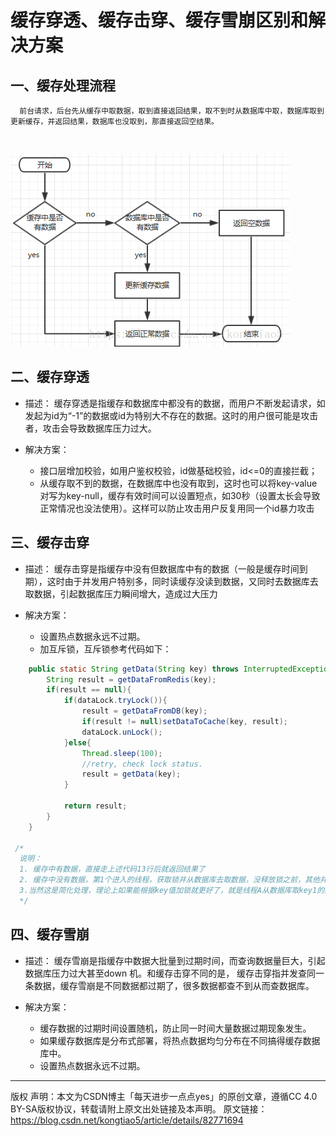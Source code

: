 # 缓存穿透、缓存击穿、缓存雪崩区别和解决方案




##  一、缓存处理流程

```
  前台请求，后台先从缓存中取数据，取到直接返回结果，取不到时从数据库中取，数据库取到更新缓存，并返回结果，数据库也没取到，那直接返回空结果。
```

​      

![modle](../images/cache_chart.png)

 

## 二、缓存穿透

- 描述：
   缓存穿透是指缓存和数据库中都没有的数据，而用户不断发起请求，如发起为id为“-1”的数据或id为特别大不存在的数据。这时的用户很可能是攻击者，攻击会导致数据库压力过大。

- 解决方案：
  - 接口层增加校验，如用户鉴权校验，id做基础校验，id<=0的直接拦截；
  - 从缓存取不到的数据，在数据库中也没有取到，这时也可以将key-value对写为key-null，缓存有效时间可以设置短点，如30秒（设置太长会导致正常情况也没法使用）。这样可以防止攻击用户反复用同一个id暴力攻击

## 三、缓存击穿

- 描述：
  缓存击穿是指缓存中没有但数据库中有的数据（一般是缓存时间到期），这时由于并发用户特别多，同时读缓存没读到数据，又同时去数据库去取数据，引起数据库压力瞬间增大，造成过大压力

- 解决方案：
  - 设置热点数据永远不过期。
  - 加互斥锁，互斥锁参考代码如下：

```java
	public static String getData(String key) throws InterruptedException{
		String result = getDataFromRedis(key);
		if(result == null){
			if(dataLock.tryLock()){
				result = getDataFromDB(key);
				if(result != null)setDataToCache(key, result);
				dataLock.unLock();
			}else{
				Thread.sleep(100);
				//retry, check lock status.
				result = getData(key);
			}
			
			return result;
		}
	}

 /*
  说明：
  1. 缓存中有数据，直接走上述代码13行后就返回结果了
  2. 缓存中没有数据，第1个进入的线程，获取锁并从数据库去取数据，没释放锁之前，其他并行进入的线程会等待100ms，再重新去缓存取数据。这样就防止都去数据库重复取数据，重复往缓存中更新数据情况出现。
  3.当然这是简化处理，理论上如果能根据key值加锁就更好了，就是线程A从数据库取key1的数据并不妨碍线程B取key2的数据，上面代码明显做不到这点。
  */
```

## 四、缓存雪崩
- 描述：
	缓存雪崩是指缓存中数据大批量到过期时间，而查询数据量巨大，引起数据库压力过大甚至down 机。和缓存击穿不同的是，        缓存击穿指并发查同一条数据，缓存雪崩是不同数据都过期了，很多数据都查不到从而查数据库。

- 解决方案：
	- 缓存数据的过期时间设置随机，防止同一时间大量数据过期现象发生。
	- 如果缓存数据库是分布式部署，将热点数据均匀分布在不同搞得缓存数据库中。
	- 设置热点数据永远不过期。

***

版权 声明：本文为CSDN博主「每天进步一点点yes」的原创文章，遵循CC 4.0 BY-SA版权协议，转载请附上原文出处链接及本声明。
原文链接：https://blog.csdn.net/kongtiao5/article/details/82771694